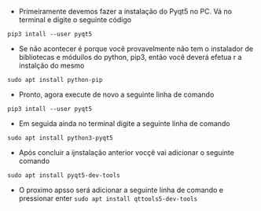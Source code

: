 * Primeiramente devemos fazer a instalação do Pyqt5 no PC. Vá no terminal e digite o seguinte código

`pip3 intall --user pyqt5`

* Se não acontecer é porque você provavelmente não tem o instalador de bibliotecas e móduilos do python, pip3, então você deverá efetua r a instalção do mesmo


`sudo apt install python-pip`

* Pronto, agora execute de novo a seguinte linha de comando 

`pip3 intall --user pyqt5`

* Em seguida ainda no terminal digite a seguinte linha de comando

`sudo apt install python3-pyqt5`

* Após concluir a ijnstalação anterior vocçẽ vai adicionar o seguinte comando

`sudo apt install pyqt5-dev-tools`

* O proximo apsso será adicionar a seguinte linha de comando e pressionar enter
`sudo apt install qttools5-dev-tools
`

